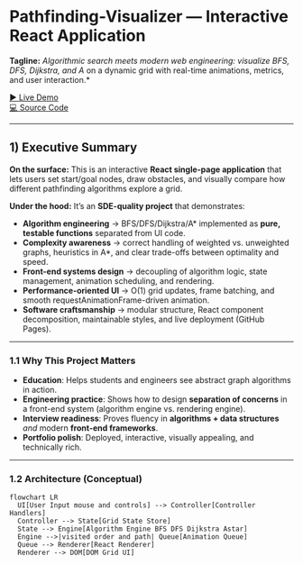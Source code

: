 # Pathfinding-Visualizer — Interactive React Application

**Tagline:** *Algorithmic search meets modern web engineering: visualize BFS, DFS, Dijkstra, and A* on a dynamic grid with real-time animations, metrics, and user interaction.*

[▶ Live Demo](https://devarshpatel1506.github.io/Pathfinding-Visualizer/)  
[💻 Source Code](https://github.com/devarshpatel1506/Pathfinding-Visualizer)

---

## 1) Executive Summary

**On the surface:** This is an interactive **React single-page application** that lets users set start/goal nodes, draw obstacles, and visually compare how different pathfinding algorithms explore a grid.  

**Under the hood:** It’s an **SDE-quality project** that demonstrates:
- **Algorithm engineering** → BFS/DFS/Dijkstra/A* implemented as **pure, testable functions** separated from UI code.  
- **Complexity awareness** → correct handling of weighted vs. unweighted graphs, heuristics in A*, and clear trade-offs between optimality and speed.  
- **Front-end systems design** → decoupling of algorithm logic, state management, animation scheduling, and rendering.  
- **Performance-oriented UI** → O(1) grid updates, frame batching, and smooth requestAnimationFrame-driven animation.  
- **Software craftsmanship** → modular structure, React component decomposition, maintainable styles, and live deployment (GitHub Pages).

---

### 1.1 Why This Project Matters

- **Education**: Helps students and engineers see abstract graph algorithms in action.  
- **Engineering practice**: Shows how to design **separation of concerns** in a front-end system (algorithm engine vs. rendering engine).  
- **Interview readiness**: Proves fluency in **algorithms + data structures** *and* modern **front-end frameworks**.  
- **Portfolio polish**: Deployed, interactive, visually appealing, and technically rich.

---

### 1.2 Architecture (Conceptual)

```mermaid
flowchart LR
  UI[User Input mouse and controls] --> Controller[Controller Handlers]
  Controller --> State[Grid State Store]
  State --> Engine[Algorithm Engine BFS DFS Dijkstra Astar]
  Engine -->|visited order and path| Queue[Animation Queue]
  Queue --> Renderer[React Renderer]
  Renderer --> DOM[DOM Grid UI]
```
